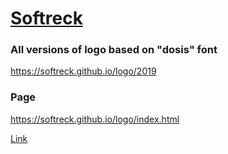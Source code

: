 # [Softreck](https://softreck.github.io/logo/)

### All versions of logo based on "dosis" font
https://softreck.github.io/logo/2019

### Page 
https://softreck.github.io/logo/index.html

[Link](dosis.html)
